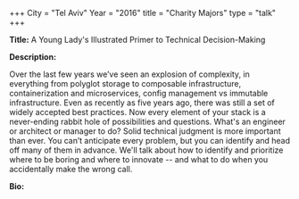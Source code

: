 +++
City = "Tel Aviv"
Year = "2016"
title = "Charity Majors"
type = "talk"
+++

<div class="span-15  ">
  <div class="span-15  last ">
  <p><strong>Title:</strong>
  A Young Lady's Illustrated Primer to Technical Decision-Making
  </p>

  <p><strong>Description:</strong></p>

  <p>Over the last few years we’ve seen an explosion of complexity, in everything from polyglot storage to composable infrastructure, containerization and microservices, config management vs immutable infrastructure. Even as recently as five years ago, there was still a set of widely accepted best practices.  Now every element of your stack is a never-ending rabbit hole of possibilities and questions.  What's an engineer or architect or manager to do?
     Solid technical judgment is more important than ever. You can’t anticipate every problem, but you can identify and head off many of them in advance.  We'll talk about how to identify and prioritize where to be boring and where to innovate -- and what to do when you accidentally make the wrong call.

  </p>
      <p><strong>Bio:</strong></p>

  <p></p>

  </div>
</div>
